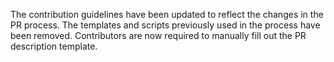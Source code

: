 The contribution guidelines have been updated to reflect the changes in the PR process. The templates and scripts previously used in the process have been removed. Contributors are now required to manually fill out the PR description template.
